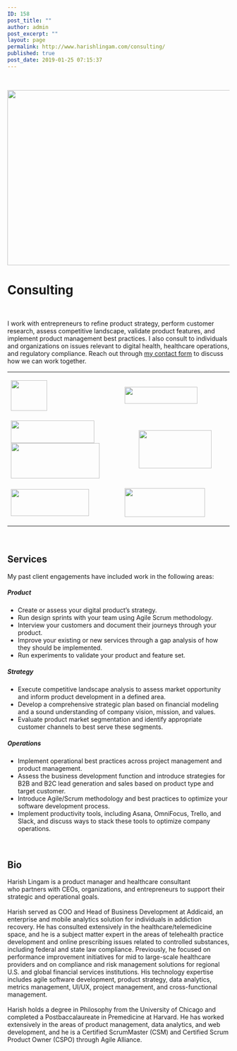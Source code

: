 ```yaml
---
ID: 158
post_title: ""
author: admin
post_excerpt: ""
layout: page
permalink: http://www.harishlingam.com/consulting/
published: true
post_date: 2019-01-25 07:15:37
---
```

<!-- wp:fl-builder/layout -->
<p>&nbsp;</p>
<p><a href="http://www.harishlingam.com/wp-content/uploads/2019/01/consulting-2204253_1920.png"><img class="wp-image-697 alignnone" src="http://www.harishlingam.com/wp-content/uploads/2019/01/consulting-2204253_1920-300x200.png" alt="" width="595" height="396" /></a></p>
<h1>Consulting</h1>
<p>&nbsp;</p>
<p>I work with entrepreneurs to refine product strategy, perform customer research, assess competitive landscape, validate product features, and implement product management best practices. I also consult to individuals and organizations on issues relevant to digital health, healthcare operations, and regulatory compliance. Reach out through <a href="http://www.harishlingam.com/contact-me/">my contact form</a> to discuss how we can work together.</p>
<table>
<tbody>
<tr>
<td width="312">
<p><a href="http://www.harishlingam.com/wp-content/uploads/2020/01/ata_grayed.jpg"><img class=" wp-image-825 aligncenter" src="http://www.harishlingam.com/wp-content/uploads/2020/01/ata_grayed.jpg" alt="" width="82" height="69" /></a></p>
</td>
<td width="312"><a href="http://www.harishlingam.com/wp-content/uploads/2020/01/navigant_grayed.jpg"><img class=" wp-image-827 aligncenter" src="http://www.harishlingam.com/wp-content/uploads/2020/01/navigant_grayed-300x69.jpg" alt="" width="165" height="38" /></a></td>
</tr>
<tr>
<td width="312"><a href="http://www.harishlingam.com/wp-content/uploads/2020/01/harvard_grayed.jpg"><img class="wp-image-826 alignleft" src="http://www.harishlingam.com/wp-content/uploads/2020/01/harvard_grayed-300x81.jpg" alt="" width="189" height="51" /></a><a href="http://www.harishlingam.com/wp-content/uploads/2020/01/LingamConsultingLogo-v2.jpg"><img class="wp-image-839 alignright" src="http://www.harishlingam.com/wp-content/uploads/2020/01/LingamConsultingLogo-v2-300x120.jpg" alt="" width="201" height="80" /></a></td>
<td width="312">
<p style="text-align: center;"><a href="http://www.harishlingam.com/wp-content/uploads/2020/01/promontoryfinancialgroup_grayed.jpg"><img class="wp-image-828 aligncenter" src="http://www.harishlingam.com/wp-content/uploads/2020/01/promontoryfinancialgroup_grayed-300x156.jpg" alt="" width="165" height="86" /></a></p>
</td>
</tr>
<tr>
<td width="312">
<p style="text-align: left;"><a href="http://www.harishlingam.com/wp-content/uploads/2020/01/addicaid_grayed.jpg"><img class=" wp-image-831 aligncenter" src="http://www.harishlingam.com/wp-content/uploads/2020/01/addicaid_grayed-300x103.jpg" alt="" width="177" height="61" /></a></p>
</td>
<td width="312">
<p><a href="http://www.harishlingam.com/wp-content/uploads/2020/01/uchicagomedicine_grayed.jpg"><img class="wp-image-829 aligncenter" src="http://www.harishlingam.com/wp-content/uploads/2020/01/uchicagomedicine_grayed-300x107.jpg" alt="" width="182" height="65" /></a></p>
</td>
</tr>
</tbody>
</table>
<p>&nbsp;</p>
<h2>Services</h2>
<p>My past client engagements have included work in the following areas:</p>
<h5>Product</h5>
<ul>
<li>Create or assess your digital product’s strategy.</li>
<li>Run design sprints with your team using Agile Scrum methodology.</li>
<li>Interview your customers and document their journeys through your product.</li>
<li>Improve your existing or new services through a gap analysis of how they should be implemented.</li>
<li>Run experiments to validate your product and feature set.</li>
</ul>
<h5>Strategy</h5>
<ul>
<li>Execute competitive landscape analysis to assess market opportunity and inform product development in a defined area.</li>
<li>Develop a comprehensive strategic plan based on financial modeling and a sound understanding of company vision, mission, and values.</li>
<li>Evaluate product market segmentation and identify appropriate customer channels to best serve these segments.</li>
</ul>
<h5>Operations</h5>
<ul>
<li>Implement operational best practices across project management and product management.</li>
<li>Assess the business development function and introduce strategies for B2B and B2C lead generation and sales based on product type and target customer.</li>
<li>Introduce Agile/Scrum methodology and best practices to optimize your software development process.</li>
<li>Implement productivity tools, including Asana, OmniFocus, Trello, and Slack, and discuss ways to stack these tools to optimize company operations.</li>
</ul>
<p>&nbsp;</p>
<h2>Bio</h2>
<div>Harish Lingam is a product manager and healthcare consultant who partners with CEOs, organizations, and entrepreneurs to support their strategic and operational goals.</div>
<div> </div>
<div>Harish served as COO and Head of Business Development at Addicaid, an enterprise and mobile analytics solution for individuals in addiction recovery. He has consulted extensively in the healthcare/telemedicine space, and he is a subject matter expert in the areas of telehealth practice development and online prescribing issues related to controlled substances, including federal and state law compliance. Previously, he focused on performance improvement initiatives for mid to large-scale healthcare providers and on compliance and risk management solutions for regional U.S. and global financial services institutions. His technology expertise includes agile software development, product strategy, data analytics, metrics management, UI/UX, project management, and cross-functional management.</div>
<div> </div>
<div>Harish holds a degree in Philosophy from the University of Chicago and completed a Postbaccalaureate in Premedicine at Harvard. He has worked extensively in the areas of product management, data analytics, and web development, and he is a Certified ScrumMaster (CSM) and Certified Scrum Product Owner (CSPO) through Agile Alliance.</div>
<!-- /wp:fl-builder/layout -->
<p>&nbsp;</p>
<p>&nbsp;</p>